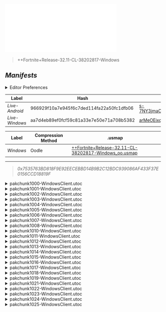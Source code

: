 <a href="#manifests">
  <img style="pointer-events: none" src="https://raw.githubusercontent.com/Tectors/fn-archive/master/.github/source/dependents/gen.32.11.svg" width="360" height="155"\>
</a>

 >  
  
  > ++Fortnite+Release-32.11-CL-38202817-Windows

## *Manifests*
<details>
  <summary>Editor Preferences</summary>

 > 
    ((Value="0xD39CE0C50E90E26F8B50BBEE2B046568F8926BBC1904DD9FCBAB06FABC51DCD8",Guid="0C8FB41BED80602548CCB764A876CE40"),(Value="0xC9BD00E93B9D7B3DE48BA868CAA4F891442723F019E5244135E54EC6C92F16D3",Guid="0F1A245C2EF5E1635F88A4612C7118CB"),(Value="0xdfd250b2a9691810b5c44cf8a9e614613f0db5ad199186f71af8c4ba6abe6c03",Guid="1C6FDB12D706D59E15399DB8FD1EFD85"),(Value="0x7325AD1952684A27F7E6EF1EEE1CE7A752581D1CEA858742E9FAD64C70D90999",Guid="2179A819ED5DE6D18069080913457904"),(Value="0x5779105D7847476415922F243A631C42D6D1794E48FDA4B6E1B67A8FA87E3681",Guid="28415C253906F793828C5BFDE29021EE"),(Value="0x8d3b39e8cb7b5ad02427aa75e218b3c3f14f13ba50eb4416f662906b6ba09e35",Guid="299C16019D64B4942BC10988AD3B82A0"),(Value="0x25BDEC2CAB31B09C229FE950E14EEBECDF6538537ACC05220ACA3B98C4B9B3E4",Guid="38520288A2C9F2B156356BC34A111E4A"),(Value="0xF9ED304B8BA91D65A0136A6DAC0FF40B96B5EEC3C02EF5BE987B614554D93F76",Guid="505B0CFC5F0C2722538390A1B86CD96B"),(Value="0x35807412DE2BA68098D19F79BC91FA097D55F0FE291217AA0333C34158770011",Guid="55E06C93E20E98E33AEDD3921554723E"),(Value="0x0ACFE0BD2641853A65EBA7FD24CBB1ADA6152078029660C3D21F44E7A1B048BC",Guid="5F74F41AAAD2E45F585927189BFC6797"),(Value="0x7A0E92C24859CA8FFF530C17D619B4BE0E000B437EF9F0C650539D02966E93E2",Guid="67E6E3BB6F124A14AA5C077219A41814"),(Value="0xA53C5D7347CBA36D1CC50C91ABBD302C20221733DF61A3EDABB56BC536B01CA0",Guid="7C42ACB64B36D79BCA563A9EADA48FCE"),(Value="0x9A3BD9D3E61854E5122C752571C48A60BB928D8F10AC4F7CA41BA34A3C643CD1",Guid="843941134EFB5150EF52025C3D45201B"),(Value="0xFC362B7DA52E5F9DAB510C3EF7C2466234B5BDB7B8045458165AD952687FF4C6",Guid="8A0F9905F8676895B3E646F42214679B"),(Value="0x5BE67D2F4451905CC94E8EA3C9E8161A3DE1394C92AD31D92983EDA797C24788",Guid="8E86BC326698EE02BF7B17C5C59B7D49"),(Value="0x09F25AB1127A2692E3D320466C78A1131F7E81CBBF405217D6ABF741D7589A87",Guid="8EAC5C7EBC5D4B2BE7AC223C88A7C8BD"),(Value="0x14B54CFBDB7D233D7C0AEB424C868738DAAC302C1F11122926ED789D72144C77",Guid="9CDC09A892C78780B6DF32091970A6E8"),(Value="0x69EC30B228F347BE611B7BEFE7C73FA98B483AB104C4E76507438A7024330068",Guid="B6CDA53BEEC38B55A44684D55878317A"),(Value="0x0A50D589A6E91CA71586A051AD94E070F320F6367D776F9CA327DB6BB011C926",Guid="C3199640B42F4B786E91D715E3EE5B33"),(Value="0x537295D45E7E52427CAA2FCB0155922C3E2DB285517B3C59A2764F454FA8240F",Guid="C98E633AA0E95A61566731B2BC1572E5"),(Value="0xF72151596E1C41EED33D590C6D84B406495152C210A301CCDD7BC257C34DC0B7",Guid="D8A7FC9D965E9DE5EB1D392DF5D316F2"),(Value="0xBB422C88684F3C1D9BEF1C6AFAA5B185265B5D325CA7EBA9A73C1A0DE67316A2",Guid="E436CFD103805186E3B21D8F07408A01"),(Value="0x7024E6C02FCC9902B38C37C4EE5CD9AD34401861EAA9601B6791D0ECA1A10B0F",Guid="E9E8A12CD60F5B7E5FCE97F43565BD4E"),(Value="0x84C0737286ECCF39CA486DFC7836DDE7C4BE22AA2D57AA94457829B211839A76",Guid="FDBD57427BDE16DE844378F86FCB0A68"))
</details>

| Label | Hash | Route |
| - | - | - |
| *Live-Android* | 966929f10a7e945f6c7ded114fa22a50fc1dfb06 | [s-7NY3jmaCnmitZFeU6w29pQV6AWIQ](https://github.com/Tectors/fn-archive/blob/master/manifests/s-7NY3jmaCnmitZFeU6w29pQV6AWIQ.manifest) |
| *Live-Windows* | aa7d4eb89ef0fcf59c81a33e7e50e71a708b5382 | [arMeOEixqYVgETkDekyCUL2mPefweA](https://github.com/Tectors/fn-archive/blob/master/manifests/arMeOEixqYVgETkDekyCUL2mPefweA.manifest) |


| Label | Compression Method | .usmap |
| - | - | - |
| *Windows* | Oodle | [++Fortnite+Release-32.11-CL-38202817-Windows_oo.usmap](https://github.com/Tectors/fn-archive/blob/master/manifests/mappings/++Fortnite+Release-32.11-CL-38202817-Windows_oo.usmap) |

---

> *0x7535763BD818F9E92EECEBBD14B9B2C12BDC939086AF433F37E0156CCD18819F*

<details>
  <summary>pakchunk1000-WindowsClient.utoc</summary>

 > 
    0xD39CE0C50E90E26F8B50BBEE2B046568F8926BBC1904DD9FCBAB06FABC51DCD8
    KEYCHAIN: 0C8FB41BED80602548CCB764A876CE40:05zgxQ6Q4m+LULvuKwRlaPiSa7wZBN2fy6sG+rxR3Ng=

  <img src="https://raw.githubusercontent.com/Tectors/fn-archive/master/.github/source/dependents/referred/Shoes_ToeBean.svg" width="100"> <img src="https://raw.githubusercontent.com/Tectors/fn-archive/master/.github/source/dependents/referred/Shoes_StrandModePear.svg" width="100"> <img src="https://raw.githubusercontent.com/Tectors/fn-archive/master/.github/source/dependents/referred/Shoes_StrandModeMelon.svg" width="100"> <img src="https://raw.githubusercontent.com/Tectors/fn-archive/master/.github/source/dependents/referred/Shoes_StrandModeMango.svg" width="100"> <img src="https://raw.githubusercontent.com/Tectors/fn-archive/master/.github/source/dependents/referred/Shoes_StrandModeGuava.svg" width="100"> 
</details>

<details>
  <summary>pakchunk1001-WindowsClient.utoc</summary>

 > 
    0xC9BD00E93B9D7B3DE48BA868CAA4F891442723F019E5244135E54EC6C92F16D3
    KEYCHAIN: 0F1A245C2EF5E1635F88A4612C7118CB:yb0A6Tudez3ki6hoyqT4kUQnI/AZ5SRBNeVOxskvFtM=

  <img src="https://raw.githubusercontent.com/Tectors/fn-archive/master/.github/source/dependents/referred/Pickaxe_KelpLinenMagnesium.svg" width="100"> <img src="https://raw.githubusercontent.com/Tectors/fn-archive/master/.github/source/dependents/referred/LoadingScreen_KelpLinenMagnesium.svg" width="100"> <img src="https://raw.githubusercontent.com/Tectors/fn-archive/master/.github/source/dependents/referred/Character_KelpLinenMagnesium.svg" width="100"> <img src="https://raw.githubusercontent.com/Tectors/fn-archive/master/.github/source/dependents/referred/Backpack_KelpLinenMagnesium.svg" width="100"> 
</details>

<details>
  <summary>pakchunk1002-WindowsClient.utoc</summary>

 > 
    0xdfd250b2a9691810b5c44cf8a9e614613f0db5ad199186f71af8c4ba6abe6c03
    KEYCHAIN: 1C6FDB12D706D59E15399DB8FD1EFD85:39JQsqlpGBC1xEz4qeYUYT8Nta0ZkYb3GvjEumq+bAM=

  </details>

<details>
  <summary>pakchunk1003-WindowsClient.utoc</summary>

 > 
    0x7325AD1952684A27F7E6EF1EEE1CE7A752581D1CEA858742E9FAD64C70D90999
    KEYCHAIN: 2179A819ED5DE6D18069080913457904:cyWtGVJoSif35u8e7hznp1JYHRzqhYdC6frWTHDZCZk=

  </details>

<details>
  <summary>pakchunk1004-WindowsClient.utoc</summary>

 > 
    0x5779105D7847476415922F243A631C42D6D1794E48FDA4B6E1B67A8FA87E3681
    KEYCHAIN: 28415C253906F793828C5BFDE29021EE:V3kQXXhHR2QVki8kOmMcQtbReU5I/aS24bZ6j6h+NoE=

  </details>

<details>
  <summary>pakchunk1005-WindowsClient.utoc</summary>

 > 
    0x8d3b39e8cb7b5ad02427aa75e218b3c3f14f13ba50eb4416f662906b6ba09e35
    KEYCHAIN: 299C16019D64B4942BC10988AD3B82A0:jTs56Mt7WtAkJ6p14hizw/FPE7pQ60QW9mKQa2ugnjU=

  </details>

<details>
  <summary>pakchunk1006-WindowsClient.utoc</summary>

 > 
    0x25BDEC2CAB31B09C229FE950E14EEBECDF6538537ACC05220ACA3B98C4B9B3E4
    KEYCHAIN: 38520288A2C9F2B156356BC34A111E4A:Jb3sLKsxsJwin+lQ4U7r7N9lOFN6zAUiCso7mMS5s+Q=

  </details>

<details>
  <summary>pakchunk1007-WindowsClient.utoc</summary>

 > 
    0xF9ED304B8BA91D65A0136A6DAC0FF40B96B5EEC3C02EF5BE987B614554D93F76
    KEYCHAIN: 505B0CFC5F0C2722538390A1B86CD96B:+e0wS4upHWWgE2ptrA/0C5a17sPALvW+mHthRVTZP3Y=

  </details>

<details>
  <summary>pakchunk1008-WindowsClient.utoc</summary>

 > 
    0x35807412DE2BA68098D19F79BC91FA097D55F0FE291217AA0333C34158770011
    KEYCHAIN: 55E06C93E20E98E33AEDD3921554723E:NYB0Et4rpoCY0Z95vJH6CX1V8P4pEheqAzPDQVh3ABE=

  <img src="https://raw.githubusercontent.com/Tectors/fn-archive/master/.github/source/dependents/referred/Pickaxe_ClayPlug.svg" width="100"> <img src="https://raw.githubusercontent.com/Tectors/fn-archive/master/.github/source/dependents/referred/EID_ClayPlug_Graffiti.svg" width="100"> <img src="https://raw.githubusercontent.com/Tectors/fn-archive/master/.github/source/dependents/referred/EID_ClayPlug.svg" width="100"> <img src="https://raw.githubusercontent.com/Tectors/fn-archive/master/.github/source/dependents/referred/Character_ClayPlug.svg" width="100"> <img src="https://raw.githubusercontent.com/Tectors/fn-archive/master/.github/source/dependents/referred/Backpack_ClayPlug.svg" width="100"> 
</details>

<details>
  <summary>pakchunk1010-WindowsClient.utoc</summary>

 > 
    0x0ACFE0BD2641853A65EBA7FD24CBB1ADA6152078029660C3D21F44E7A1B048BC
    KEYCHAIN: 5F74F41AAAD2E45F585927189BFC6797:Cs/gvSZBhTpl66f9JMuxraYVIHgClmDD0h9E56GwSLw=

  <img src="https://raw.githubusercontent.com/Tectors/fn-archive/master/.github/source/dependents/referred/EID_BeachBreak.svg" width="100"> 
</details>

<details>
  <summary>pakchunk1011-WindowsClient.utoc</summary>

 > 
    0x7A0E92C24859CA8FFF530C17D619B4BE0E000B437EF9F0C650539D02966E93E2
    KEYCHAIN: 67E6E3BB6F124A14AA5C077219A41814:eg6SwkhZyo//UwwX1hm0vg4AC0N++fDGUFOdApZuk+I=

  <img src="https://raw.githubusercontent.com/Tectors/fn-archive/master/.github/source/dependents/referred/EID_Cobbler.svg" width="100"> 
</details>

<details>
  <summary>pakchunk1012-WindowsClient.utoc</summary>

 > 
    0xA53C5D7347CBA36D1CC50C91ABBD302C20221733DF61A3EDABB56BC536B01CA0
    KEYCHAIN: 7C42ACB64B36D79BCA563A9EADA48FCE:pTxdc0fLo20cxQyRq70wLCAiFzPfYaPtq7VrxTawHKA=

  </details>

<details>
  <summary>pakchunk1013-WindowsClient.utoc</summary>

 > 
    0x9A3BD9D3E61854E5122C752571C48A60BB928D8F10AC4F7CA41BA34A3C643CD1
    KEYCHAIN: 843941134EFB5150EF52025C3D45201B:mjvZ0+YYVOUSLHUlccSKYLuSjY8QrE98pBujSjxkPNE=

  </details>

<details>
  <summary>pakchunk1014-WindowsClient.utoc</summary>

 > 
    0xFC362B7DA52E5F9DAB510C3EF7C2466234B5BDB7B8045458165AD952687FF4C6
    KEYCHAIN: 8A0F9905F8676895B3E646F42214679B:/DYrfaUuX52rUQw+98JGYjS1vbe4BFRYFlrZUmh/9MY=

  </details>

<details>
  <summary>pakchunk1015-WindowsClient.utoc</summary>

 > 
    0x5BE67D2F4451905CC94E8EA3C9E8161A3DE1394C92AD31D92983EDA797C24788
    KEYCHAIN: 8E86BC326698EE02BF7B17C5C59B7D49:W+Z9L0RRkFzJTo6jyegWGj3hOUySrTHZKYPtp5fCR4g=

  </details>

<details>
  <summary>pakchunk1016-WindowsClient.utoc</summary>

 > 
    0x09F25AB1127A2692E3D320466C78A1131F7E81CBBF405217D6ABF741D7589A87
    KEYCHAIN: 8EAC5C7EBC5D4B2BE7AC223C88A7C8BD:CfJasRJ6JpLj0yBGbHihEx9+gcu/QFIX1qv3QddYmoc=

  </details>

<details>
  <summary>pakchunk1017-WindowsClient.utoc</summary>

 > 
    0x14B54CFBDB7D233D7C0AEB424C868738DAAC302C1F11122926ED789D72144C77
    KEYCHAIN: 9CDC09A892C78780B6DF32091970A6E8:FLVM+9t9Iz18CutCTIaHONqsMCwfERIpJu14nXIUTHc=

  <img src="https://raw.githubusercontent.com/Tectors/fn-archive/master/.github/source/dependents/referred/Shoes_StrandModePeach.svg" width="100"> <img src="https://raw.githubusercontent.com/Tectors/fn-archive/master/.github/source/dependents/referred/Shoes_StrandModeLychee.svg" width="100"> <img src="https://raw.githubusercontent.com/Tectors/fn-archive/master/.github/source/dependents/referred/Shoes_StrandModeFigs.svg" width="100"> <img src="https://raw.githubusercontent.com/Tectors/fn-archive/master/.github/source/dependents/referred/Shoes_StrandModeAcai.svg" width="100"> 
</details>

<details>
  <summary>pakchunk1018-WindowsClient.utoc</summary>

 > 
    0x69EC30B228F347BE611B7BEFE7C73FA98B483AB104C4E76507438A7024330068
    KEYCHAIN: B6CDA53BEEC38B55A44684D55878317A:aewwsijzR75hG3vv58c/qYtIOrEExOdlB0OKcCQzAGg=

  <img src="https://raw.githubusercontent.com/Tectors/fn-archive/master/.github/source/dependents/referred/EID_Reveal.svg" width="100"> 
</details>

<details>
  <summary>pakchunk1019-WindowsClient.utoc</summary>

 > 
    0x0A50D589A6E91CA71586A051AD94E070F320F6367D776F9CA327DB6BB011C926
    KEYCHAIN: C3199640B42F4B786E91D715E3EE5B33:ClDViabpHKcVhqBRrZTgcPMg9jZ9d2+coyfba7ARySY=

  </details>

<details>
  <summary>pakchunk1021-WindowsClient.utoc</summary>

 > 
    0x537295D45E7E52427CAA2FCB0155922C3E2DB285517B3C59A2764F454FA8240F
    KEYCHAIN: C98E633AA0E95A61566731B2BC1572E5:U3KV1F5+UkJ8qi/LAVWSLD4tsoVRezxZonZPRU+oJA8=

  </details>

<details>
  <summary>pakchunk1022-WindowsClient.utoc</summary>

 > 
    0xF72151596E1C41EED33D590C6D84B406495152C210A301CCDD7BC257C34DC0B7
    KEYCHAIN: D8A7FC9D965E9DE5EB1D392DF5D316F2:9yFRWW4cQe7TPVkMbYS0BklRUsIQowHM3XvCV8NNwLc=

  <img src="https://raw.githubusercontent.com/Tectors/fn-archive/master/.github/source/dependents/referred/EID_Prelude.svg" width="100"> 
</details>

<details>
  <summary>pakchunk1023-WindowsClient.utoc</summary>

 > 
    0xBB422C88684F3C1D9BEF1C6AFAA5B185265B5D325CA7EBA9A73C1A0DE67316A2
    KEYCHAIN: E436CFD103805186E3B21D8F07408A01:u0IsiGhPPB2b7xxq+qWxhSZbXTJcp+uppzwaDeZzFqI=

  </details>

<details>
  <summary>pakchunk1024-WindowsClient.utoc</summary>

 > 
    0x7024E6C02FCC9902B38C37C4EE5CD9AD34401861EAA9601B6791D0ECA1A10B0F
    KEYCHAIN: E9E8A12CD60F5B7E5FCE97F43565BD4E:cCTmwC/MmQKzjDfE7lzZrTRAGGHqqWAbZ5HQ7KGhCw8=

  </details>

<details>
  <summary>pakchunk1025-WindowsClient.utoc</summary>

 > 
    0x84C0737286ECCF39CA486DFC7836DDE7C4BE22AA2D57AA94457829B211839A76
    KEYCHAIN: FDBD57427BDE16DE844378F86FCB0A68:hMBzcobszznKSG38eDbd58S+IqotV6qURXgpshGDmnY=

  <img src="https://raw.githubusercontent.com/Tectors/fn-archive/master/.github/source/dependents/referred/EID_Lowrider.svg" width="100"> 
</details>

